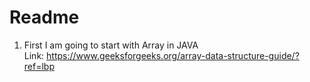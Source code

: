 # Readme
1. First I am going to start with Array in JAVA<br/>
Link: https://www.geeksforgeeks.org/array-data-structure-guide/?ref=lbp

